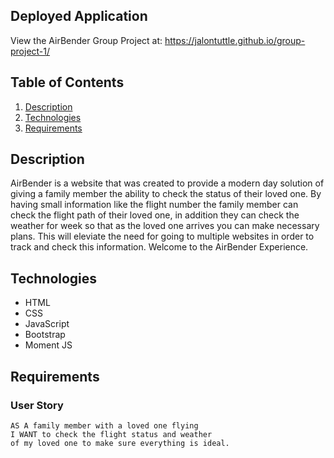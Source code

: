 ## Deployed Application

View the AirBender Group Project at: https://jalontuttle.github.io/group-project-1/

## Table of Contents

1. [Description](#Description)
2. [Technologies](#technologies)
3. [Requirements](#Requirements)


## Description

AirBender is a website that was created to provide a modern day solution of giving a family member the ability to check the status of their loved one. By having small information like the flight number the family member can check the flight path of their loved one, in addition they can check the weather for week so that as the loved one arrives you can make necessary plans. This will eleviate the need for going to multiple websites in order to track and check this information. Welcome to the AirBender Experience.


## Technologies
- HTML
- CSS
- JavaScript
- Bootstrap
- Moment JS

## Requirements

### User Story

```
AS A family member with a loved one flying
I WANT to check the flight status and weather
of my loved one to make sure everything is ideal.
```
